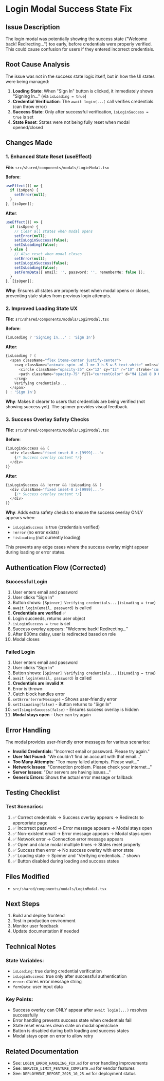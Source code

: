 # Login Modal Success State Fix

## Issue Description
The login modal was potentially showing the success state ("Welcome back! Redirecting...") too early, before credentials were properly verified. This could cause confusion for users if they entered incorrect credentials.

## Root Cause Analysis
The issue was not in the success state logic itself, but in how the UI states were being managed:

1. **Loading State**: When "Sign In" button is clicked, it immediately shows "Signing In..." (via `isLoading = true`)
2. **Credential Verification**: The `await login(...)` call verifies credentials (can throw error)
3. **Success State**: Only after successful verification, `isLoginSuccess = true` is set
4. **State Reset**: States were not being fully reset when modal opened/closed

## Changes Made

### 1. Enhanced State Reset (useEffect)
**File**: `src/shared/components/modals/LoginModal.tsx`

**Before**:
```typescript
useEffect(() => {
  if (isOpen) {
    setError(null);
  }
}, [isOpen]);
```

**After**:
```typescript
useEffect(() => {
  if (isOpen) {
    // Clear all states when modal opens
    setError(null);
    setIsLoginSuccess(false);
    setIsLoading(false);
  } else {
    // Also reset when modal closes
    setError(null);
    setIsLoginSuccess(false);
    setIsLoading(false);
    setFormData({ email: '', password: '', rememberMe: false });
  }
}, [isOpen]);
```

**Why**: Ensures all states are properly reset when modal opens or closes, preventing stale states from previous login attempts.

### 2. Improved Loading State UX
**File**: `src/shared/components/modals/LoginModal.tsx`

**Before**:
```typescript
{isLoading ? 'Signing In...' : 'Sign In'}
```

**After**:
```typescript
{isLoading ? (
  <span className="flex items-center justify-center">
    <svg className="animate-spin -ml-1 mr-3 h-5 w-5 text-white" xmlns="http://www.w3.org/2000/svg" fill="none" viewBox="0 0 24 24">
      <circle className="opacity-25" cx="12" cy="12" r="10" stroke="currentColor" strokeWidth="4"></circle>
      <path className="opacity-75" fill="currentColor" d="M4 12a8 8 0 018-8V0C5.373 0 0 5.373 0 12h4zm2 5.291A7.962 7.962 0 014 12H0c0 3.042 1.135 5.824 3 7.938l3-2.647z"></path>
    </svg>
    Verifying credentials...
  </span>
) : 'Sign In'}
```

**Why**: Makes it clearer to users that credentials are being verified (not showing success yet). The spinner provides visual feedback.

### 3. Success Overlay Safety Checks
**File**: `src/shared/components/modals/LoginModal.tsx`

**Before**:
```typescript
{isLoginSuccess && (
  <div className="fixed inset-0 z-[9999]...">
    {/* Success overlay content */}
  </div>
)}
```

**After**:
```typescript
{isLoginSuccess && !error && !isLoading && (
  <div className="fixed inset-0 z-[9999]...">
    {/* Success overlay content */}
  </div>
)}
```

**Why**: Adds extra safety checks to ensure the success overlay ONLY appears when:
- `isLoginSuccess` is true (credentials verified)
- `!error` (no error exists)
- `!isLoading` (not currently loading)

This prevents any edge cases where the success overlay might appear during loading or error states.

## Authentication Flow (Corrected)

### Successful Login
1. User enters email and password
2. User clicks "Sign In"
3. Button shows: `[Spinner] Verifying credentials...` (`isLoading = true`)
4. `await login(email, password)` is called
5. **Credentials are verified** ✅
6. Login succeeds, returns user object
7. `isLoginSuccess = true` is set
8. Success overlay appears: "Welcome back! Redirecting..."
9. After 800ms delay, user is redirected based on role
10. Modal closes

### Failed Login
1. User enters email and password
2. User clicks "Sign In"
3. Button shows: `[Spinner] Verifying credentials...` (`isLoading = true`)
4. `await login(email, password)` is called
5. **Credentials are invalid** ❌
6. Error is thrown
7. Catch block handles error
8. `setError(errorMessage)` - Shows user-friendly error
9. `setIsLoading(false)` - Button returns to "Sign In"
10. `setIsLoginSuccess(false)` - Ensures success overlay is hidden
11. **Modal stays open** - User can try again

## Error Handling

The modal provides user-friendly error messages for various scenarios:

- **Invalid Credentials**: "Incorrect email or password. Please try again."
- **User Not Found**: "We couldn't find an account with that email..."
- **Too Many Attempts**: "Too many failed attempts. Please wait..."
- **Network Issues**: "Connection problem. Please check your internet..."
- **Server Issues**: "Our servers are having issues..."
- **Generic Errors**: Shows the actual error message or fallback

## Testing Checklist

### Test Scenarios:
1. ✅ Correct credentials → Success overlay appears → Redirects to appropriate page
2. ✅ Incorrect password → Error message appears → Modal stays open
3. ✅ Non-existent email → Error message appears → Modal stays open
4. ✅ Network error → Connection error message appears
5. ✅ Open and close modal multiple times → States reset properly
6. ✅ Success then error → No success overlay with error state
7. ✅ Loading state → Spinner and "Verifying credentials..." shown
8. ✅ Button disabled during loading and success states

## Files Modified
- `src/shared/components/modals/LoginModal.tsx`

## Next Steps
1. Build and deploy frontend
2. Test in production environment
3. Monitor user feedback
4. Update documentation if needed

## Technical Notes

### State Variables:
- `isLoading`: true during credential verification
- `isLoginSuccess`: true only after successful authentication
- `error`: stores error message string
- `formData`: user input data

### Key Points:
- Success overlay can ONLY appear after `await login(...)` resolves successfully
- Error handling prevents success state when credentials fail
- State reset ensures clean slate on modal open/close
- Button is disabled during both loading and success states
- Modal stays open on error to allow retry

## Related Documentation
- See: `LOGIN_ERROR_HANDLING_FIX.md` for error handling improvements
- See: `SERVICE_LIMIT_FEATURE_COMPLETE.md` for vendor features
- See: `DEPLOYMENT_REPORT_2025_10_25.md` for deployment status
